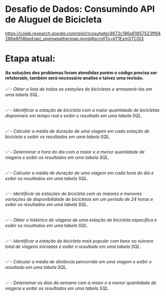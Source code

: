 # Desafio de Dados: Consumindo API de Aluguel de Bicicleta
https://colab.research.google.com/gist/ricosuhete/4672c186a61857523ff94286e6f58bed/api_openweathermap.ipynb#scrollTo=kT1ExmSTC0I3

# Etapa atual:
#### As soluções dos problemas foram atendidas porém o código precisa ser refatorado, também será necessário analise e talvez uma revisão.

###### ✅ - Obter a lista de todas as estações de bicicletas e armazená-las em uma tabela SQL.

###### ✅ - Identificar a estação de bicicleta com a maior quantidade de bicicletas disponíveis em tempo real e exibir o resultado em uma tabela SQL.

###### ✅ - Calcular a média de duração de uma viagem em cada estação de bicicleta e exibir os resultados em uma tabela SQL.

###### ✅ - Determinar a hora do dia com a maior e a menor quantidade de viagens e exibir os resultados em uma tabela SQL.

###### ✅ - Calcular a média de duração de uma viagem em cada hora do dia e exibir os resultados em uma tabela SQL.

###### ✅ - Identificar as estações de bicicleta com as maiores e menores variações de disponibilidade de bicicletas em um período de 24 horas e exibir os resultados em uma tabela SQL.

###### ✅ - Obter o histórico de viagens de uma estação de bicicleta específica e exibir os resultados em uma tabela SQL.

###### ✅ - Identificar a estação de bicicleta mais popular com base no número total de viagens iniciadas e exibir o resultado em uma tabela SQL.

###### ✅ - Calcular a média de distância percorrida em uma viagem e exibir o resultado em uma tabela SQL.

###### ✅ - Determinar os dias da semana com a maior e a menor quantidade de viagens e exibir os resultados em uma tabela SQL.

